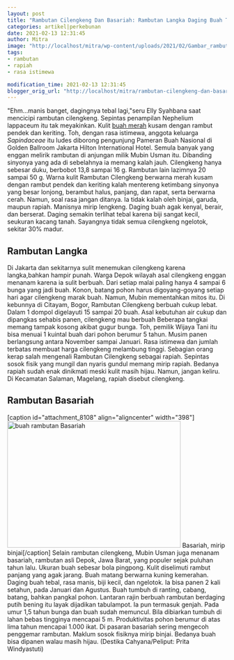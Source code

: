 ```yaml
---
layout: post
title: "Rambutan Cilengkeng Dan Basariah: Rambutan Langka Daging Buah Tebal Biji Kecil"
categories: artikel|perkebunan
date: 2021-02-13 12:31:45
author: Mitra
image: "http://localhost/mitra/wp-content/uploads/2021/02/Gambar_rambutan_1280x931.jpg"
tags:
- rambutan
- rapiah
- rasa istimewa

modification_time: 2021-02-13 12:31:45
blogger_orig_url: "http://localhost/mitra/rambutan-cilengkeng-dan-basariah.html"
---
```


"Ehm...manis banget, dagingnya tebal lagi,"seru Elly Syahbana saat mencicipi rambutan cilengkeng. Sepintas penampilan Nephelium lappaceum itu tak meyakinkan.
Kulit <a class="wpil_keyword_link " title="buah merah" href="http://127.0.0.1/mitra/topik/buah-merah" data-wpil-keyword-link="linked">buah merah</a> kusam dengan rambut pendek dan keriting. Toh, dengan rasa istimewa, anggota keluarga <em>Sapindaceae</em> itu ludes diborong pengunjung Pameran Buah Nasional di Golden Ballroom Jakarta Hilton International Hotel.
Semula banyak yang enggan melirik rambutan di anjungan milik Mubin Usman itu. Dibanding sinyonya yang ada di sebelahnya ia memang kalah jauh. Cilengkeng hanya sebesar duku, berbobot 13,8 sampai 16 g. Rambutan lain lazimnya 20 sampai 50 g.
Warna kulit Rambutan Cilengkeng berwarna merah kusam dengan rambut pendek dan keriting kalah mentereng ketimbang sinyonya yang besar lonjong, berambut halus, panjang, dan rapat, serta berwarna cerah.
Namun, soal rasa jangan ditanya. Ia tidak kalah oleh binjai, garuda, maupun rapiah.  Manisnya mirip lengkeng. Daging buah agak kenyal, berair, dan berserat. Daging semakin terlihat tebal karena biji sangat kecil, seukuran kacang tanah. Sayangnya tidak semua cilengkeng ngelotok, sekitar 30% madur.
<h2 id="Langka">Rambutan Langka</h2>
Di Jakarta dan sekitarnya sulit menemukan cilengkeng karena langka,bahkan hampir punah. Warga Depok wilayah asal cilengkeng enggan menanam karena ia sulit berbuah. Dari setiap malai paling hanya 4 sampai 6 bunga yang jadi buah. Konon, batang pohon harus digoyang-goyang setiap hari agar cilengkeng marak buah.
Namun, Mubin mementahkan mitos itu. Di kebunnya di Citayam, Bogor, Rambutan Cilengkeng berbuah cukup lebat. Dalam 1 dompol digelayuti 15 sampai 20 buah. Asal kebutuhan air cukup dan dipangkas sehabis panen, cilengkeng mau berbuah
Beberapa tangkai memang tampak kosong akibat gugur bunga. Toh, pemilik Wijaya Tani itu bisa menuai 1 kuintal buah dari pohon berumur 5 tahun. Musim panen berlangsung antara November sampai Januari. Rasa istimewa dan jumlah terbatas membuat harga cilengkeng melambung tinggi.
Sebagian orang kerap salah mengenali Rambutan Cilengkeng sebagai rapiah. Sepintas sosok fisik yang mungil dan nyaris gundul memang mirip rapiah. Bedanya rapiah sudah enak dinikmati meski kulit masih hijau. Namun, jangan keliru. Di Kecamatan Salaman, Magelang, rapiah disebut cilengkeng.
<h2 id="Basariah">Rambutan Basariah</h2>
[caption id="attachment_8108" align="aligncenter" width="398"]<a href="http://127.0.0.1/mitra/wp-content/uploads/2021/02/Gambar_buah_1280x936.jpg"><img class="wp-image-8108" src="http://127.0.0.1/mitra/wp-content/uploads/2021/02/Gambar_buah_1280x936.jpg" alt="buah rambutan Basariah" width="398" height="291" /></a> Basariah, mirip binjai[/caption]
Selain rambutan cilengkeng, Mubin Usman juga menanam basariah, rambutan asli Depok, Jawa Barat, yang populer sejak puluhan tahun lalu. Ukuran buah sebesar bola pingpong. Kulit diselimuti rambut panjang yang agak jarang. Buah matang berwarna kuning kemerahan. Daging buah tebal, rasa manis, biji kecil, dan ngelotok.
Ia bisa panen 2 kali setahun, pada Januari dan Agustus. Buah tumbuh di ranting, cabang, batang, bahkan pangkal pohon. Lantaran rajin berbuah rambutan berdaging putih bening itu layak dijadikan tabulampot. Ia pun termasuk genjah.
Pada umur 1,5 tahun bunga dan buah sudah memuncul. Bila dibiarkan tumbuh di lahan bebas tingginya mencapai 5 m. Produktivitas pohon berumur di atas lima tahun mencapai 1.000 ikat.
Di pasaran basariah sering mengecoh penggemar rambutan. Maklum sosok fisiknya mirip binjai. Bedanya buah bisa dipanen walau masih hijau. (Destika Cahyana/Peliput: Prita Windyastuti)
